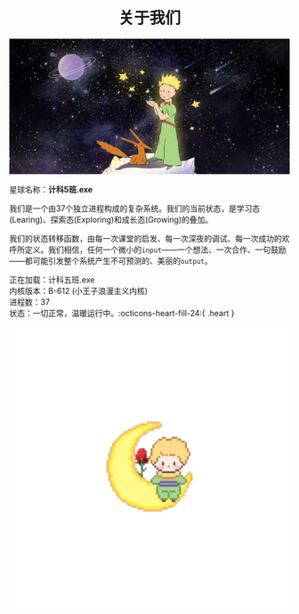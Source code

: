 <h1 style="text-align:center;font-weight:bold">关于我们</h1>

![littleprince](../images/littleprince6.jpg)

星球名称：**计科5班.exe**

我们是一个由37个独立进程构成的复杂系统。我们的当前状态，是学习态(Learing)、探索态(Exploring)和成长态(Growing)的叠加。

我们的状态转移函数，由每一次课堂的启发、每一次深夜的调试、每一次成功的欢呼所定义。我们相信，任何一个微小的`input`——一个想法、一次合作、一句鼓励——都可能引发整个系统产生不可预测的、美丽的`output`。

正在加载：计科五班.exe<br>内核版本：B-612 (小王子浪漫主义内核)<br>进程数：37<br>状态：一切正常，温暖运行中。:octicons-heart-fill-24:{ .heart }
<div class="mascot">
    <img src="../../images/littleprince10.png">
</div>